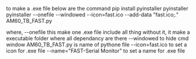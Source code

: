 to make a .exe file below are the command
pip install pyinstaller
pyinstaller pyinstaller --onefile --windowed --icon=fast.ico --add-data "fast.ico;." AM60_TB_FAST.py

where,  --onefile                       this make one .exe file include all thing without it, it make a executable folder where all dependancy are there
        --windowed                      to hide cmd window
        AM60_TB_FAST.py                 is name of pythone file
        --icon=fast.ico                 to set a icon for .exe file
        --name="FAST-Serial Monitor"    to set a name for .exe file